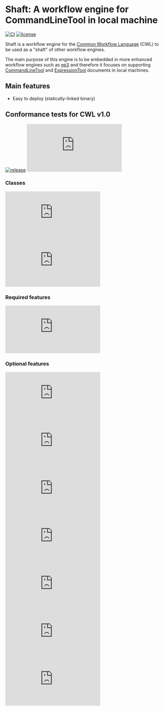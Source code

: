 # Shaft: A workflow engine for CommandLineTool in local machine
[![CI](https://github.com/tom-tan/shaft/actions/workflows/ci.yml/badge.svg)](https://github.com/tom-tan/shaft/actions/workflows/ci.yml)
[![license](https://badgen.net/github/license/tom-tan/shaft)](https://github.com/tom-tan/shaft/blob/main/LICENSE)

Shaft is a workflow engine for the [Common Workflow Language](https://www.commonwl.org/) (CWL) to be used as a "shaft" of other workflow engines.

The main purpose of this engine is to be embedded in more enhanced workflow engines such as [ep3](https://github.com/tom-tan/ep3) and therefore it focuses on supporting [CommandLineTool](https://www.commonwl.org/v1.2/CommandLineTool.html) and [ExpressionTool](https://www.commonwl.org/v1.2/Workflow.html#ExpressionTool) documents in local machines.

## Main features
- Easy to deploy (statically-linked binary)

## Conformance tests for CWL v1.0
[![release](https://badgen.net/github/release/tom-tan/shaft)](https://github.com/tom-tan/shaft/releases/latest) ![commit](https://badgen.net/https/raw.githubusercontent.com/tom-tan/conformance/master/shaft/cwl_v1.0/shaft_latest/commit.json)

### Classes
[![CommandLineTool](https://badgen.net/https/raw.githubusercontent.com/tom-tan/conformance/master/shaft/cwl_v1.0/shaft_latest/command_line_tool.json?icon=commonwl)](https://www.commonwl.org/v1.0/CommandLineTool.html) [![ExpressionTool](https://badgen.net/https/raw.githubusercontent.com/tom-tan/conformance/master/shaft/cwl_v1.0/shaft_latest/expression_tool.json?icon=commonwl)](https://www.commonwl.org/v1.0/Workflow.html#ExpressionTool)

### Required features
[![Required](https://badgen.net/https/raw.githubusercontent.com/tom-tan/conformance/master/shaft/cwl_v1.0/shaft_latest/required.json?icon=commonwl)](https://www.commonwl.org/v1.0/)

### Optional features
[![DockerRequirement](https://badgen.net/https/raw.githubusercontent.com/tom-tan/conformance/master/shaft/cwl_v1.0/shaft_latest/docker.json?icon=commonwl)](https://www.commonwl.org/v1.0/CommandLineTool.html#DockerRequirement) [![EnvVarRequirement](https://badgen.net/https/raw.githubusercontent.com/tom-tan/conformance/master/shaft/cwl_v1.0/shaft_latest/env_var.json?icon=commonwl)](https://www.commonwl.org/v1.0/CommandLineTool.html#EnvVarRequirement) [![InitialWorkDirRequirement](https://badgen.net/https/raw.githubusercontent.com/tom-tan/conformance/master/shaft/cwl_v1.0/shaft_latest/initial_work_dir.json?icon=commonwl)](https://www.commonwl.org/v1.0/CommandLineTool.html#InitialWorkDirRequirement) [![InlineJavascriptRequirement](https://badgen.net/https/raw.githubusercontent.com/tom-tan/conformance/master/shaft/cwl_v1.0/shaft_latest/inline_javascript.json?icon=commonwl)](https://www.commonwl.org/v1.0/CommandLineTool.html#InlineJavascriptRequirement) [![ResourceRequirement](https://badgen.net/https/raw.githubusercontent.com/tom-tan/conformance/master/shaft/cwl_v1.0/shaft_latest/resource.json?icon=commonwl)](https://www.commonwl.org/v1.0/CommandLineTool.html#ResourceRequirement) [![SchemaDefRequirement](https://badgen.net/https/raw.githubusercontent.com/tom-tan/conformance/master/shaft/cwl_v1.0/shaft_latest/schema_def.json?icon=commonwl)](https://www.commonwl.org/v1.0/CommandLineTool.html#SchemaDefRequirement) [![ShellCommandRequirement](https://badgen.net/https/raw.githubusercontent.com/tom-tan/conformance/master/shaft/cwl_v1.0/shaft_latest/shell_command.json?icon=commonwl)](https://www.commonwl.org/v1.0/CommandLineTool.html#ShellCommandRequirement)
